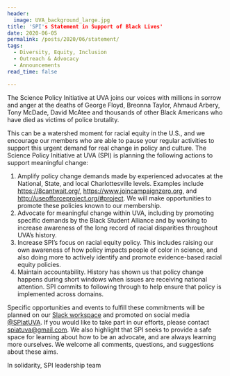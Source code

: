 ```yaml
---
header:
  image: UVA_background_large.jpg
title: 'SPI's Statement in Support of Black Lives'
date: 2020-06-05
permalink: /posts/2020/06/statement/
tags:
  - Diversity, Equity, Inclusion
  - Outreach & Advocacy
  - Announcements
read_time: false

---
```


The Science Policy Initiative at UVA joins our voices with millions in sorrow and anger at the deaths of George Floyd, Breonna Taylor, Ahmaud Arbery, Tony McDade, David McAtee and thousands of other Black Americans who have died as victims of police brutality.

This can be a watershed moment for racial equity in the U.S., and we encourage our members who are able to pause your regular activities to support this urgent demand for real change in policy and culture. The Science Policy Initiative at UVA (SPI) is planning the following actions to support meaningful change:
1. Amplify policy change demands made by experienced advocates at the National, State, and local Charlottesville levels. Examples include https://8cantwait.org/, https://www.joincampaignzero.org, and http://useofforceproject.org/#project. We will make opportunities to promote these policies known to our membership.
2. Advocate for meaningful change within UVA, including by promoting specific demands by the Black Student Alliance and by working to increase awareness of the long record of racial disparities throughout UVA’s history.
3. Increase SPI’s focus on racial equity policy. This includes raising our own awareness of how policy impacts people of color in science, and also doing more to actively identify and promote evidence-based racial equity policies.
4. Maintain accountability. History has shown us that policy change happens during short windows when issues are receiving national attention. SPI commits to following through to help ensure that policy is implemented across domains.

Specific opportunities and events to fulfill these commitments will be planned on our [Slack workspace](spiativa.slack.com) and promoted on social media [@SPIatUVA](https://twitter.com/SPIatUVA). If you would like to take part in our efforts, please contact [spiatuva@gmail.com](mailto:spiatuva@gmail.com). We also highlight that SPI seeks to provide a safe space for learning about how to be an advocate, and are always learning more ourselves. We welcome all comments, questions, and suggestions about these aims.

In solidarity,
SPI leadership team

